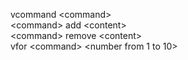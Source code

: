 vcommand \<command>  
\<command> add \<content>  
\<command> remove \<content>  
vfor \<command> \<number from 1 to 10>
